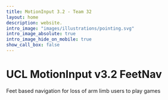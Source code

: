 ```yaml
---
title: MotionInput 3.2 - Team 32
layout: home
description: website.
intro_image: "images/illustrations/pointing.svg"
intro_image_absolute: true
intro_image_hide_on_mobile: true
show_call_box: false
---
```


# UCL MotionInput v3.2 FeetNav

Feet based navigation for loss of arm limb users to play games
